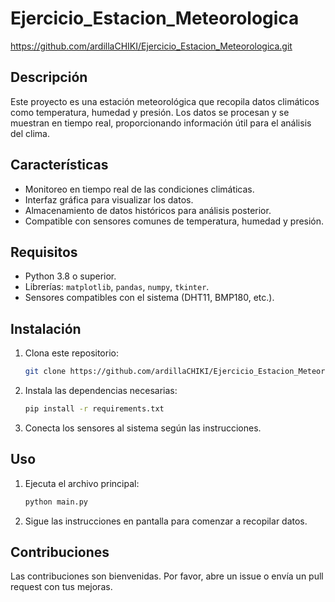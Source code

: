 # Ejercicio_Estacion_Meteorologica
https://github.com/ardillaCHIKI/Ejercicio_Estacion_Meteorologica.git
## Descripción

Este proyecto es una estación meteorológica que recopila datos climáticos como temperatura, humedad y presión. Los datos se procesan y se muestran en tiempo real, proporcionando información útil para el análisis del clima.

## Características

- Monitoreo en tiempo real de las condiciones climáticas.
- Interfaz gráfica para visualizar los datos.
- Almacenamiento de datos históricos para análisis posterior.
- Compatible con sensores comunes de temperatura, humedad y presión.

## Requisitos

- Python 3.8 o superior.
- Librerías: `matplotlib`, `pandas`, `numpy`, `tkinter`.
- Sensores compatibles con el sistema (DHT11, BMP180, etc.).

## Instalación

1. Clona este repositorio:
    ```bash
    git clone https://github.com/ardillaCHIKI/Ejercicio_Estacion_Meteorologica.git
    ```
2. Instala las dependencias necesarias:
    ```bash
    pip install -r requirements.txt
    ```
3. Conecta los sensores al sistema según las instrucciones.

## Uso

1. Ejecuta el archivo principal:
    ```bash
    python main.py
    ```
2. Sigue las instrucciones en pantalla para comenzar a recopilar datos.

## Contribuciones

Las contribuciones son bienvenidas. Por favor, abre un issue o envía un pull request con tus mejoras.
